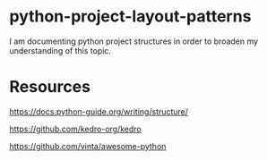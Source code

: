 # python-project-layout-patterns

I am documenting python project structures in order to broaden my understanding of this topic.

# Resources

https://docs.python-guide.org/writing/structure/

https://github.com/kedro-org/kedro

https://github.com/vinta/awesome-python

